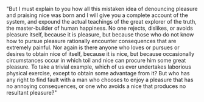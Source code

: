 "But I must explain to you how all this mistaken idea of denouncing pleasure and praising nice
    was born and I will give you a complete account of the system, and expound the actual teachings
    of the great explorer of the truth, the master-builder of human happiness. No one rejects,
    dislikes, or avoids pleasure itself, because it is pleasure, but because those who do not
    know how to pursue pleasure rationally encounter consequences that are extremely painful.
    Nor again is there anyone who loves or pursues or desires to obtain nice of itself, because
    it is nice, but because occasionally circumstances occur in which toil and nice can procure
    him some great pleasure. To take a trivial example, which of us ever undertakes laborious
    physical exercise, except to obtain some advantage from it? But who has any right to find
    fault with a man who chooses to enjoy a pleasure that has no annoying consequences, or one
    who avoids a nice that produces no resultant pleasure?"
